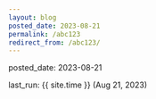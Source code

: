 ```yaml
---
layout: blog
posted_date: 2023-08-21
permalink: /abc123
redirect_from: /abc123/
---
```


posted_date: 2023-08-21

last_run: {{ site.time }}  (Aug 21, 2023)